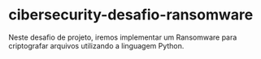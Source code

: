 # cibersecurity-desafio-ransomware

Neste desafio de projeto, iremos implementar um Ransomware para criptografar arquivos utilizando a linguagem Python.
